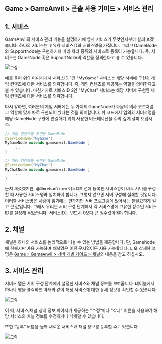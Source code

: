 ## Game > GameAnvil > 콘솔 사용 가이드 > 서비스 관리

## 1. 서비스

GameAnvil의 서비스 관리 기능을 설명하기에 앞서 서비스가 무엇인지부터 살펴 보겠습니다. 하나의 서비스는 고유한 서비스ID와 서비스명을 가집니다. 그리고 GameNode와 SupportNode는 구현하기에 따라 여러 종류의 서비스로 등록이 가능합니다. 즉, 서비스는 GameNode 혹은 SupportNode의 역할을 정의한다고 볼 수 있습니다.

![그림](https://static.toastoven.net/prod_gameanvil/images/console/service/list.png)

예를 들어 위의 이미지에서 서비스ID 1인 "MyGame" 서비스는 해당 서버에 구현된 게임 컨텐츠에 대한 서비스를 의미합니다. 즉, 게임 컨텐츠를 제공하는 역할을 의미한다고 볼 수 있습니다. 마찬가지로 서비스ID 2인 "MyChat" 서비스는 해당 서버에 구현된 채팅 컨텐츠에 대한 서비스를 의미합니다. 

다시 말하면, 여러분의 게임 서버에는 두 가지의 GameNode가 다음의 의사 코드처럼 그 역할에 맞게 따로 구현되어 있다는 것을 의미합니다. 이 코드에서 임의의 서비스명을 해당 GameNode 구현에 연결하기 위해 사용한 어노테이션을 주의 깊게 살펴 보십시오.

```java
// 게임 컨텐츠를 구현한 GameNode
@ServiceName("MyGame")
MyGameNode extends gameanvil.GameNode {
    ...
}

// 채팅 컨텐츠를 구현한 GameNode
@ServiceName("MyChat")
MyChatNode extends gameanvil.GameNode {
    ...
}
```

눈치 채셨겠지만, @ServiceName 어노테이션에 등록한 서비스명이 바로 서버를 구성할 때 사용한 서비스명과 일치해야 합니다. 그렇지 않으면 서버 구성에 실패할 것입니다. 이러한 서비스명은 사람이 읽기에는 편하지만 서버 프로그램에 있어서는 불필요하게 길고 큰 값입니다. 그래서 우리는 서버 구성 단계에서 각 서비스명에 고유한 정수인 서비스ID를 설정해 주었습니다. 서비스ID는 반드시 0보다 큰 정수값이어야 합니다.


## 2. 채널

채널은 하나의 서비스를 논리적으로 나눌 수 있는 방법을 제공합니다. 단, GameNode에 한해서만 사용 가능하며 채널명은 어떤 문자열이든 사용 가능합니다. 더욱 상세한 설명은 [Game > GameAnvil > 서버 개발 가이드 > 채널](../server-impl/server-impl-09-channel.md)의 내용을 참고 하십시오.


## 3. 서비스 관리

서비스 탭은 서버 구성 단계에서 설정한 서비스와 채널 정보를 보여줍니다. 테이블에서 하나의 행을 클릭하면 아래와 같이 해당 서비스에 대한 상세 정보를 확인할 수 있습니다.

![그림](https://static.toastoven.net/prod_gameanvil/images/console/service/detail.png)

이 때, 서비스/채널 상세 정보 페이지가 제공하는 "수정"이나 "삭제" 버튼을 사용하여 해당 서비스와 채널 정보를 수정하거나 삭제할 수 있습니다.


또한 "등록" 버튼을 눌러 새로운 서비스와 채널 정보를 등록할 수도 있습니다.

![그림](https://static.toastoven.net/prod_gameanvil/images/console/service/new.png)

